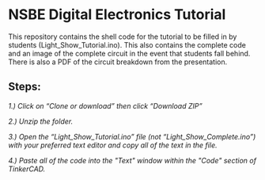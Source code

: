 # NSBE Digital Electronics Tutorial

This repository contains the shell code for the tutorial to be filled in by students (Light_Show_Tutorial.ino). This also contains the complete code and an image of the complete circuit in the event that students fall behind. There is also a PDF of the circuit breakdown from the presentation.

## Steps: 

_1.) Click on “Clone or download” then click “Download ZIP”_

_2.) Unzip the folder._

_3.) Open the “Light_Show_Tutorial.ino” file (not “Light_Show_Complete.ino”) with your preferred text editor and copy all of the text in the file._

_4.) Paste all of the code into the "Text" window within the "Code" section of TinkerCAD._
